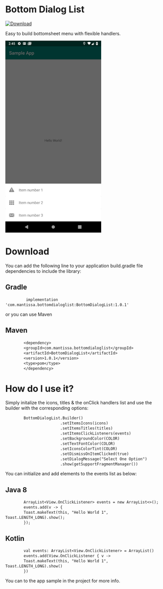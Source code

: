 # Bottom Dialog List
[ ![Download](https://api.bintray.com/packages/murtadhas/BottomDialogList/BottomDialogList/images/download.svg) ](https://bintray.com/murtadhas/BottomDialogList/BottomDialogList/_latestVersion)

Easy to build bottomsheet menu with flexible handlers.

<img src="https://raw.githubusercontent.com/MurtadhaS/BottomDialogList/master/showcase/image_1.png" width=300/>

# Download
You can add the following line to your application build.gradle file dependencies to include the library:
 
## Gradle 
             implementation 'com.mantissa.bottomdialoglist:BottomDialogList:1.0.1'

or you can use Maven

## Maven

            <dependency>
            <groupId>com.mantissa.bottomdialoglist</groupId>
            <artifactId>BottomDialogList</artifactId>
            <version>1.0.1</version>
            <type>pom</type>
            </dependency>

# How do I use it?

Simply initalize the icons, titles & the onClick handlers list and use the builder with the corresponding options:


            BottomDialogList.Builder()
                            .setItemsIcons(icons)
                            .setItemsTitles(titles)
                            .setItemsClickListeners(events)
                            .setBackgroundColor(COLOR)
                            .setTextFontColor(COLOR)
                            .setIconsColorTint(COLOR)
                            .setDismissOnItemClicked(true)
                            .setDialogMessage("Select One Option")
                            .show(getSupportFragmentManager())
                            
                            
 You can initialize and add elements to the events list as below:
 
 ## Java 8
 
            ArrayList<View.OnClickListener> events = new ArrayList<>();
            events.add(v -> {
            Toast.makeText(this, "Hello World 1", Toast.LENGTH_LONG).show();
            });
 
 ## Kotlin
 
            val events: ArrayList<View.OnClickListener> = ArrayList()
            events.add(View.OnClickListener { v ->
            Toast.makeText(this, "Hello World 1", Toast.LENGTH_LONG).show()
            })
 
 You can to the app sample in the project for more info.
